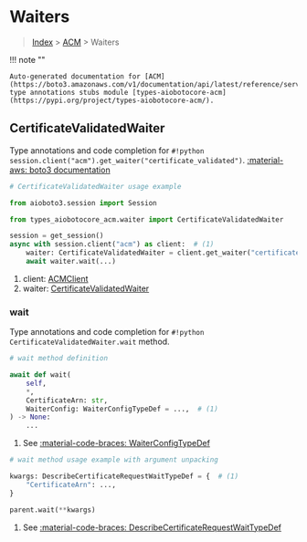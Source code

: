 # Waiters

> [Index](../README.md) > [ACM](./README.md) > Waiters

!!! note ""

    Auto-generated documentation for [ACM](https://boto3.amazonaws.com/v1/documentation/api/latest/reference/services/acm.html#acm)
    type annotations stubs module [types-aiobotocore-acm](https://pypi.org/project/types-aiobotocore-acm/).

## CertificateValidatedWaiter

Type annotations and code completion for `#!python session.client("acm").get_waiter("certificate_validated")`.
[:material-aws: boto3 documentation](https://boto3.amazonaws.com/v1/documentation/api/latest/reference/services/acm/waiter/CertificateValidated.html#ACM.Waiter.CertificateValidated)

```python
# CertificateValidatedWaiter usage example

from aioboto3.session import Session

from types_aiobotocore_acm.waiter import CertificateValidatedWaiter

session = get_session()
async with session.client("acm") as client:  # (1)
    waiter: CertificateValidatedWaiter = client.get_waiter("certificate_validated")  # (2)
    await waiter.wait(...)
```

1. client: [ACMClient](./client.md)
2. waiter: [CertificateValidatedWaiter](./waiters.md#certificatevalidatedwaiter)


### wait

Type annotations and code completion for `#!python CertificateValidatedWaiter.wait` method.

```python
# wait method definition

await def wait(
    self,
    *,
    CertificateArn: str,
    WaiterConfig: WaiterConfigTypeDef = ...,  # (1)
) -> None:
    ...
```

1. See [:material-code-braces: WaiterConfigTypeDef](./type_defs.md#waiterconfigtypedef)


```python
# wait method usage example with argument unpacking

kwargs: DescribeCertificateRequestWaitTypeDef = {  # (1)
    "CertificateArn": ...,
}

parent.wait(**kwargs)
```

1. See [:material-code-braces: DescribeCertificateRequestWaitTypeDef](./type_defs.md#describecertificaterequestwaittypedef)
